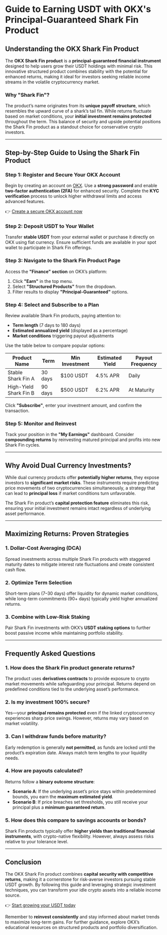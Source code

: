 # Guide to Earning USDT with OKX's Principal-Guaranteed Shark Fin Product  

## Understanding the OKX Shark Fin Product  

The **OKX Shark Fin product** is a **principal-guaranteed financial instrument** designed to help users grow their USDT holdings with minimal risk. This innovative structured product combines stability with the potential for enhanced returns, making it ideal for investors seeking reliable income streams in the volatile cryptocurrency market.  

### Why "Shark Fin"?  
The product’s name originates from its **unique payoff structure**, which resembles the upward curve of a shark’s tail fin. While returns fluctuate based on market conditions, your **initial investment remains protected** throughout the term. This balance of security and upside potential positions the Shark Fin product as a standout choice for conservative crypto investors.  

---

## Step-by-Step Guide to Using the Shark Fin Product  

### Step 1: Register and Secure Your OKX Account  
Begin by creating an account on [OKX](https://bit.ly/okx-bonus). Use a **strong password** and enable **two-factor authentication (2FA)** for enhanced security. Complete the **KYC verification** process to unlock higher withdrawal limits and access advanced features.  

👉 [Create a secure OKX account now](https://bit.ly/okx-bonus)  

### Step 2: Deposit USDT to Your Wallet  
Transfer **stable USDT** from your external wallet or purchase it directly on OKX using fiat currency. Ensure sufficient funds are available in your spot wallet to participate in Shark Fin offerings.  

### Step 3: Navigate to the Shark Fin Product Page  
Access the **"Finance" section** on OKX’s platform:  
1. Click **"Earn"** in the top menu.  
2. Select **"Structured Products"** from the dropdown.  
3. Filter results to display **"Principal-Guaranteed"** options.  

### Step 4: Select and Subscribe to a Plan  
Review available Shark Fin products, paying attention to:  
- **Term length** (7 days to 180 days)  
- **Estimated annualized yield** (displayed as a percentage)  
- **Market conditions** triggering payout adjustments  

Use the table below to compare popular options:  

| Product Name       | Term  | Min Investment | Estimated Yield | Payout Frequency |  
|--------------------|-------|----------------|-----------------|------------------|  
| Stable Shark Fin A | 30 days | $100 USDT      | 4.5% APR        | Daily            |  
| High-Yield Shark Fin B | 90 days | $500 USDT      | 6.2% APR        | At Maturity      |  

Click **"Subscribe"**, enter your investment amount, and confirm the transaction.  

### Step 5: Monitor and Reinvest  
Track your position in the **"My Earnings"** dashboard. Consider **compounding returns** by reinvesting matured principal and profits into new Shark Fin cycles.  

---

## Why Avoid Dual Currency Investments?  

While dual currency products offer **potentially higher returns**, they expose investors to **significant market risks**. These instruments require predicting price movements of two cryptocurrencies simultaneously, a strategy that can lead to **principal loss** if market conditions turn unfavorable.  

The Shark Fin product’s **capital protection feature** eliminates this risk, ensuring your initial investment remains intact regardless of underlying asset performance.  

---

## Maximizing Returns: Proven Strategies  

### 1. Dollar-Cost Averaging (DCA)  
Spread investments across multiple Shark Fin products with staggered maturity dates to mitigate interest rate fluctuations and create consistent cash flow.  

### 2. Optimize Term Selection  
Short-term plans (7–30 days) offer liquidity for dynamic market conditions, while long-term commitments (90+ days) typically yield higher annualized returns.  

### 3. Combine with Low-Risk Staking  
Pair Shark Fin investments with OKX’s **USDT staking options** to further boost passive income while maintaining portfolio stability.  

---

## Frequently Asked Questions  

### 1. How does the Shark Fin product generate returns?  
The product uses **derivatives contracts** to provide exposure to crypto market movements while safeguarding your principal. Returns depend on predefined conditions tied to the underlying asset’s performance.  

### 2. Is my investment 100% secure?  
Yes—your **principal remains protected** even if the linked cryptocurrency experiences sharp price swings. However, returns may vary based on market volatility.  

### 3. Can I withdraw funds before maturity?  
Early redemption is generally **not permitted**, as funds are locked until the product’s expiration date. Always match term lengths to your liquidity needs.  

### 4. How are payouts calculated?  
Returns follow a **binary outcome structure**:  
- **Scenario A**: If the underlying asset’s price stays within predetermined bounds, you earn the **maximum estimated yield**.  
- **Scenario B**: If price breaches set thresholds, you still receive your principal plus a **minimum guaranteed return**.  

### 5. How does this compare to savings accounts or bonds?  
Shark Fin products typically offer **higher yields than traditional financial instruments**, with crypto-native flexibility. However, always assess risks relative to your tolerance level.  

---

## Conclusion  

The OKX Shark Fin product combines **capital security with competitive returns**, making it a cornerstone for risk-averse investors pursuing stable USDT growth. By following this guide and leveraging strategic investment techniques, you can transform your idle crypto assets into a reliable income source.  

👉 [Start growing your USDT today](https://bit.ly/okx-bonus)  

Remember to **reinvest consistently** and stay informed about market trends to maximize long-term gains. For further guidance, explore OKX’s educational resources on structured products and portfolio diversification.